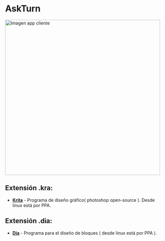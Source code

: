 # AskTurn

<img src="https://raw.githubusercontent.com/victorgg1993/AskTurn/master/doc/img/app.png" alt="Imagen app cliente" width="500"/>

## Extensión .kra:
- __[Krita](https://krita.org/es/)__ - Programa de diseño gráfico( photoshop open-source ). Desde linux está por PPA.

## Extensión .dia:
- __[Dia](http://dia-installer.de/)__ - Programa para el diseño de bloques ( desde linux está por PPA ).
